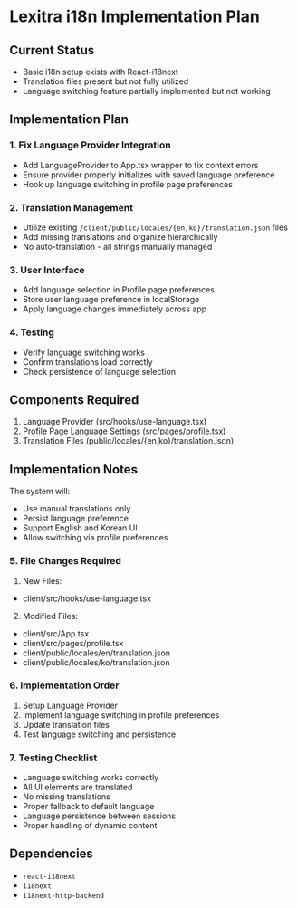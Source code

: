 # Lexitra i18n Implementation Plan

## Current Status
- Basic i18n setup exists with React-i18next
- Translation files present but not fully utilized 
- Language switching feature partially implemented but not working

## Implementation Plan

### 1. Fix Language Provider Integration
- Add LanguageProvider to App.tsx wrapper to fix context errors
- Ensure provider properly initializes with saved language preference
- Hook up language switching in profile page preferences

### 2. Translation Management
- Utilize existing `/client/public/locales/{en,ko}/translation.json` files
- Add missing translations and organize hierarchically
- No auto-translation - all strings manually managed

### 3. User Interface
- Add language selection in Profile page preferences
- Store user language preference in localStorage
- Apply language changes immediately across app

### 4. Testing
- Verify language switching works
- Confirm translations load correctly
- Check persistence of language selection

## Components Required

1. Language Provider (src/hooks/use-language.tsx)
2. Profile Page Language Settings (src/pages/profile.tsx)
3. Translation Files (public/locales/{en,ko}/translation.json)

## Implementation Notes

The system will:
- Use manual translations only
- Persist language preference
- Support English and Korean UI
- Allow switching via profile preferences

### 5. File Changes Required

1. New Files:
- client/src/hooks/use-language.tsx

2. Modified Files:
- client/src/App.tsx
- client/src/pages/profile.tsx
- client/public/locales/en/translation.json
- client/public/locales/ko/translation.json

### 6. Implementation Order

1. Setup Language Provider
2. Implement language switching in profile preferences
3. Update translation files
4. Test language switching and persistence

### 7. Testing Checklist

- Language switching works correctly
- All UI elements are translated
- No missing translations
- Proper fallback to default language
- Language persistence between sessions
- Proper handling of dynamic content

## Dependencies

- `react-i18next`
- `i18next`
- `i18next-http-backend`